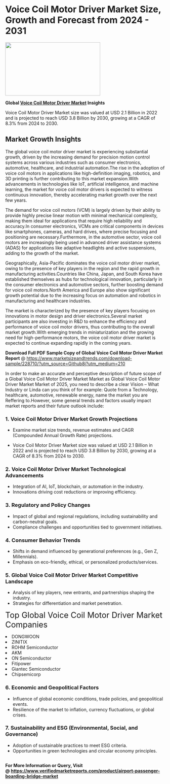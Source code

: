 <H1>Voice Coil Motor Driver Market Size, Growth and Forecast from 2024 - 2031</H1><img class="aligncenter size-medium wp-image-584254" src="https://thirdeyenews.in/wp-content/uploads/2024/09/Global-Market-Research-300x168.jpeg" alt="" width="300" height="168" /><p><strong>Global&nbsp;<a href="https://www.marketsizeandtrends.com/download-sample/228710/?utm_source=Github8j?utm_medium=210">Voice Coil Motor Driver Market</a> Insights</strong></p><p>Voice Coil Motor Driver Market size was valued at USD 2.1 Billion in 2022 and is projected to reach USD 3.8 Billion by 2030, growing at a CAGR of 8.3% from 2024 to 2030.</p><p><h2>Market Growth Insights</h2> <p>The global voice coil motor driver market is experiencing substantial growth, driven by the increasing demand for precision motion control systems across various industries such as consumer electronics, automotive, healthcare, and industrial automation.The rise in the adoption of voice coil motors in applications like high-definition imaging, robotics, and 3D printing is further contributing to this market expansion.With advancements in technologies like IoT, artificial intelligence, and machine learning, the market for voice coil motor drivers is expected to witness continuous innovation, thereby accelerating market growth over the next few years.</p> <p>The demand for voice coil motors (VCM) is largely driven by their ability to provide highly precise linear motion with minimal mechanical complexity, making them ideal for applications that require high reliability and accuracy.In consumer electronics, VCMs are critical components in devices like smartphones, cameras, and hard drives, where precise focusing and positioning are necessary.Furthermore, in the automotive sector, voice coil motors are increasingly being used in advanced driver assistance systems (ADAS) for applications like adaptive headlights and active suspensions, adding to the growth of the market.</p> <p>Geographically, Asia-Pacific dominates the voice coil motor driver market, owing to the presence of key players in the region and the rapid growth in manufacturing activities.Countries like China, Japan, and South Korea have established themselves as hubs for technological innovation, particularly in the consumer electronics and automotive sectors, further boosting demand for voice coil motors.North America and Europe also show significant growth potential due to the increasing focus on automation and robotics in manufacturing and healthcare industries.</p> <p>The market is characterized by the presence of key players focusing on innovations in motor design and driver electronics.Several market participants are also investing in R&D to enhance the efficiency and performance of voice coil motor drivers, thus contributing to the overall market growth.With emerging trends in miniaturization and the growing need for high-performance motors, the voice coil motor driver market is expected to continue expanding rapidly in the coming years.</p> <p><span class=""><strong>Download Full PDF Sample Copy of Global Voice Coil Motor Driver Market Report</strong> @ <a href="https://www.marketsizeandtrends.com/download-sample/228710/?utm_source=Github8j?utm_medium=210" target="_blank">https://www.marketsizeandtrends.com/download-sample/228710/?utm_source=Github8j?utm_medium=210</a></span></p><p>In order to make an accurate and perceptive description of future scope of a Global&nbsp;Voice Coil Motor Driver Market Market as Global&nbsp;Voice Coil Motor Driver Market Market of 2025, you need to describe a clear Vision &ndash; What Industry or Linda can you think of for example: Quote from a Technology, healthcare, automotive, renewable energy, name the market you are Reffering to.However, some general trends and factors usually impact market reports and their future outlook include:</p><h3>1.&nbsp;<strong>Voice Coil Motor Driver Market Growth Projections</strong></h3><ul><li>Examine market size trends, revenue estimates and CAGR (Compounded Annual Growth Rate) projections.</li><li><p>Voice Coil Motor Driver Market size was valued at USD 2.1 Billion in 2022 and is projected to reach USD 3.8 Billion by 2030, growing at a CAGR of 8.3% from 2024 to 2030.</p></li></ul><h3>2.&nbsp;<strong>Voice Coil Motor Driver Market Technological Advancements</strong></h3><ul><li>Integration of AI, IoT, blockchain, or automation in the industry.</li><li>Innovations driving cost reductions or improving efficiency.</li></ul><h3>3.&nbsp;<strong>Regulatory and Policy Changes</strong></h3><ul><li>Impact of global and regional regulations, including sustainability and carbon-neutral goals.</li><li>Compliance challenges and opportunities tied to government initiatives.</li></ul><h3>4.&nbsp;<strong>Consumer Behavior Trends</strong></h3><ul><li>Shifts in demand influenced by generational preferences (e.g., Gen Z, Millennials).</li><li>Emphasis on eco-friendly, ethical, or personalized products/services.</li></ul><h3>5.&nbsp;<strong>Global Voice Coil Motor Driver Market Competitive Landscape</strong></h3><ul><li>Analysis of key players, new entrants, and partnerships shaping the industry.</li><li>Strategies for differentiation and market penetration.</li></ul><p data-pm-slice="1 1 []"><span style="color: inherit; font-family: inherit; font-size: 25px;">Top Global Voice Coil Motor Driver Market Companies</span></p><div class="" data-test-id=""><p><li>DONGWOON</li><li> ZINITIX</li><li> ROHM Semiconductor</li><li> AKM</li><li> ON Semiconductor</li><li> Fitipower</li><li> Giantec Semiconductor</li><li> Chipsemicorp</li></p></div><h3>6.&nbsp;<strong>Economic and Geopolitical Factors</strong></h3><ul><li>Influence of global economic conditions, trade policies, and geopolitical events.</li><li>Resilience of the market to inflation, currency fluctuations, or global crises.</li></ul><h3>7.&nbsp;<strong>Sustainability and ESG (Environmental, Social, and Governance)</strong></h3><ul><li>Adoption of sustainable practices to meet ESG criteria.</li><li>Opportunities in green technologies and circular economy principles.</li></ul><h2><strong style="font-size: 14px;">For More Information or Query, Visit @&nbsp;</strong><a style="background-color: #ffffff; font-size: 14px;" href="https://www.marketsizeandtrends.com/report/voice-coil-motor-driver-market/" target="_blank">https://www.verifiedmarketreports.com/product/airport-passenger-boarding-bridge-market</a></h2>